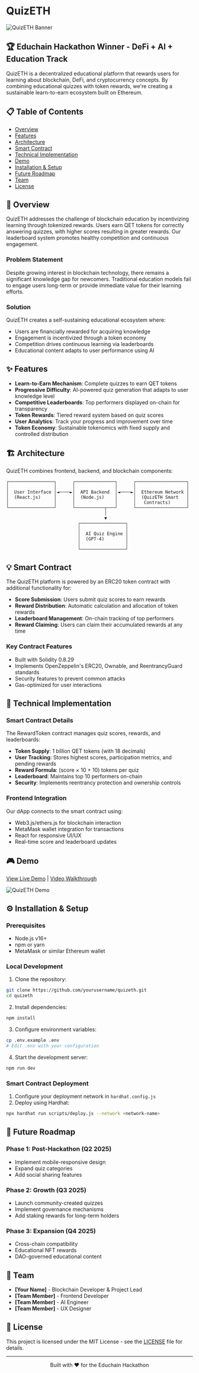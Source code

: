 # QuizETH

![QuizETH Banner](https://ibb.co.com/ccHBZn30)

## 🏆 Educhain Hackathon Winner - DeFi + AI + Education Track

QuizETH is a decentralized educational platform that rewards users for learning about blockchain, DeFi, and cryptocurrency concepts. By combining educational quizzes with token rewards, we're creating a sustainable learn-to-earn ecosystem built on Ethereum.

## 📋 Table of Contents

- [Overview](#overview)
- [Features](#features)
- [Architecture](#architecture)
- [Smart Contract](#smart-contract)
- [Technical Implementation](#technical-implementation)
- [Demo](#demo)
- [Installation & Setup](#installation--setup)
- [Future Roadmap](#future-roadmap)
- [Team](#team)
- [License](#license)

## 📝 Overview

QuizETH addresses the challenge of blockchain education by incentivizing learning through tokenized rewards. Users earn QET tokens for correctly answering quizzes, with higher scores resulting in greater rewards. Our leaderboard system promotes healthy competition and continuous engagement.

### Problem Statement

Despite growing interest in blockchain technology, there remains a significant knowledge gap for newcomers. Traditional education models fail to engage users long-term or provide immediate value for their learning efforts.

### Solution

QuizETH creates a self-sustaining educational ecosystem where:
- Users are financially rewarded for acquiring knowledge
- Engagement is incentivized through a token economy
- Competition drives continuous learning via leaderboards
- Educational content adapts to user performance using AI

## ✨ Features

- **Learn-to-Earn Mechanism**: Complete quizzes to earn QET tokens
- **Progressive Difficulty**: AI-powered quiz generation that adapts to user knowledge level
- **Competitive Leaderboards**: Top performers displayed on-chain for transparency
- **Token Rewards**: Tiered reward system based on quiz scores
- **User Analytics**: Track your progress and improvement over time
- **Token Economy**: Sustainable tokenomics with fixed supply and controlled distribution

## 🏗️ Architecture

QuizETH combines frontend, backend, and blockchain components:

```
┌─────────────────┐      ┌───────────────┐      ┌───────────────────┐
│                 │      │               │      │                   │
│  User Interface │◄────►│  API Backend  │◄────►│  Ethereum Network │
│  (React.js)     │      │  (Node.js)    │      │  (QuizETH Smart   │
│                 │      │               │      │   Contracts)      │
└─────────────────┘      └───────────┬───┘      └───────────────────┘
                                     │
                                     ▼
                           ┌─────────────────┐
                           │                 │
                           │  AI Quiz Engine │
                           │  (GPT-4)        │
                           │                 │
                           └─────────────────┘
```

## 💡 Smart Contract

The QuizETH platform is powered by an ERC20 token contract with additional functionality for:

- **Score Submission**: Users submit quiz scores to earn rewards
- **Reward Distribution**: Automatic calculation and allocation of token rewards
- **Leaderboard Management**: On-chain tracking of top performers
- **Reward Claiming**: Users can claim their accumulated rewards at any time

### Key Contract Features

- Built with Solidity 0.8.29
- Implements OpenZeppelin's ERC20, Ownable, and ReentrancyGuard standards
- Security features to prevent common attacks
- Gas-optimized for user interactions

## 🔧 Technical Implementation

### Smart Contract Details

The RewardToken contract manages quiz scores, rewards, and leaderboards:

- **Token Supply**: 1 billion QET tokens (with 18 decimals)
- **User Tracking**: Stores highest scores, participation metrics, and pending rewards
- **Reward Formula**: (score × 10 + 10) tokens per quiz
- **Leaderboard**: Maintains top 10 performers on-chain
- **Security**: Implements reentrancy protection and ownership controls

### Frontend Integration

Our dApp connects to the smart contract using:
- Web3.js/ethers.js for blockchain interaction
- MetaMask wallet integration for transactions
- React for responsive UI/UX
- Real-time score and leaderboard updates

## 🎮 Demo

[View Live Demo](https://quizeth.example.com) | [Video Walkthrough](https://youtube.com/quizeth-demo)

![QuizETH Demo](https://via.placeholder.com/800x450?text=QuizETH+Demo)

## ⚙️ Installation & Setup

### Prerequisites

- Node.js v16+
- npm or yarn
- MetaMask or similar Ethereum wallet

### Local Development

1. Clone the repository:
```bash
git clone https://github.com/yourusername/quizeth.git
cd quizeth
```

2. Install dependencies:
```bash
npm install
```

3. Configure environment variables:
```bash
cp .env.example .env
# Edit .env with your configuration
```

4. Start the development server:
```bash
npm run dev
```

### Smart Contract Deployment

1. Configure your deployment network in `hardhat.config.js`
2. Deploy using Hardhat:
```bash
npx hardhat run scripts/deploy.js --network <network-name>
```

## 🚀 Future Roadmap

### Phase 1: Post-Hackathon (Q2 2025)
- Implement mobile-responsive design
- Expand quiz categories
- Add social sharing features

### Phase 2: Growth (Q3 2025)
- Launch community-created quizzes
- Implement governance mechanisms
- Add staking rewards for long-term holders

### Phase 3: Expansion (Q4 2025)
- Cross-chain compatibility
- Educational NFT rewards
- DAO-governed educational content

## 👥 Team

- **[Your Name]** - Blockchain Developer & Project Lead
- **[Team Member]** - Frontend Developer
- **[Team Member]** - AI Engineer
- **[Team Member]** - UX Designer

## 📄 License

This project is licensed under the MIT License - see the [LICENSE](LICENSE) file for details.

---

<p align="center">Built with ❤️ for the Educhain Hackathon</p>
